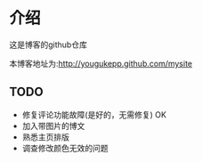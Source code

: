 介绍
=========
这是博客的github仓库

本博客地址为:http://yougukepp.github.com/mysite

## TODO
- 修复评论功能故障(是好的，无需修复) OK
- 加入带图片的博文
- 熟悉主页排版
- 调查修改颜色无效的问题
